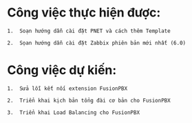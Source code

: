 # Công việc thực hiện được:

    1.  Soạn hướng dẫn cài đặt PNET và cách thêm Template 

    2.  Sọan hướng dẫn cài đặt Zabbix phiên bản mới nhất (6.0) 

# Công việc dự kiến:
    
    1.  Sửa lỗi kết nối extension FusionPBX
    
    2.  Triển khai kịch bản tổng đài cơ bản cho FusionPBX
    
    3.  Triển khai Load Balancing cho FusionPBX


